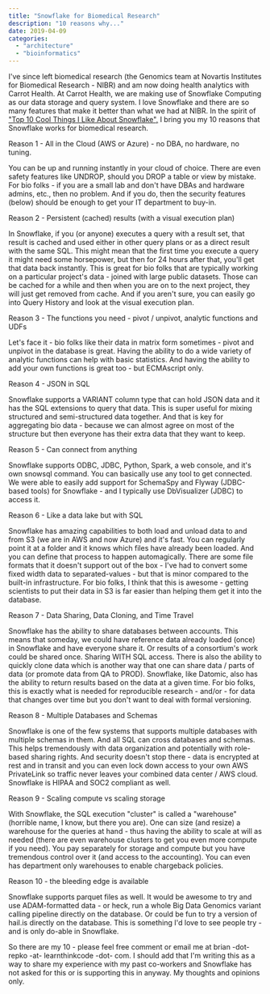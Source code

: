 ```yaml
---
title: "Snowflake for Biomedical Research"
description: "10 reasons why..."
date: 2019-04-09
categories: 
  - "architecture"
  - "bioinformatics"
---
```


I've since left biomedical research (the Genomics team at Novartis Institutes for Biomedical Research - NIBR) and am now doing health analytics with Carrot Health. At Carrot Health, we are making use of Snowflake Computing as our data storage and query system. I love Snowflake and there are so many features that make it better than what we had at NIBR. In the spirit of ["Top 10 Cool Things I Like About Snowflake",](https://www.snowflake.com/blog/top-10-cool-things-i-like-about-snowflake/) I bring you my 10 reasons that Snowflake works for biomedical research.

Reason 1 - All in the Cloud (AWS or Azure) - no DBA, no hardware, no tuning.

You can be up and running instantly in your cloud of choice. There are even safety features like UNDROP, should you DROP a table or view by mistake. For bio folks - if you are a small lab and don't have DBAs and hardware admins, etc., then no problem. And if you do, then the security features (below) should be enough to get your IT department to buy-in.

Reason 2 - Persistent (cached) results (with a visual execution plan)

In Snowflake, if you (or anyone) executes a query with a result set, that result is cached and used either in other query plans or as a direct result with the same SQL. This might mean that the first time you execute a query it might need some horsepower, but then for 24 hours after that, you'll get that data back instantly. This is great for bio folks that are typically working on a particular project's data - joined with large public datasets. Those can be cached for a while and then when you are on to the next project, they will just get removed from cache. And if you aren't sure, you can easily go into Query History and look at the visual execution plan.

Reason 3 - The functions you need - pivot / unpivot, analytic functions and UDFs

Let's face it - bio folks like their data in matrix form sometimes - pivot and unpivot in the database is great. Having the ability to do a wide variety of analytic functions can help with basic statistics. And having the ability to add your own functions is great too - but ECMAscript only.

Reason 4 - JSON in SQL

Snowflake supports a VARIANT column type that can hold JSON data and it has the SQL extensions to query that data. This is super useful for mixing structured and semi-structured data together. And that is key for aggregating bio data - because we can almost agree on most of the structure but then everyone has their extra data that they want to keep.

Reason 5 - Can connect from anything

Snowflake supports ODBC, JDBC, Python, Spark, a web console, and it's own snowsql command. You can basically use any tool to get connected. We were able to easily add support for SchemaSpy and Flyway (JDBC-based tools) for Snowflake - and I typically use DbVisualizer (JDBC) to access it.

Reason 6 - Like a data lake but with SQL

Snowflake has amazing capabilities to both load and unload data to and from S3 (we are in AWS and now Azure) and it's fast. You can regularly point it at a folder and it knows which files have already been loaded. And you can define that process to happen automagically. There are some file formats that it doesn't support out of the box - I've had to convert some fixed width data to separated-values - but that is minor compared to the built-in infrastructure. For bio folks, I think that this is awesome - getting scientists to put their data in S3 is far easier than helping them get it into the database.

Reason 7 - Data Sharing, Data Cloning, and Time Travel

Snowflake has the ability to share databases between accounts. This means that someday, we could have reference data already loaded (once) in Snowflake and have everyone share it. Or results of a consortium's work could be shared once. Sharing WITH SQL access. There is also the ability to quickly clone data which is another way that one can share data / parts of data (or promote data from QA to PROD). Snowflake, like Datomic, also has the ability to return results based on the data at a given time. For bio folks, this is exactly what is needed for reproducible research - and/or - for data that changes over time but you don't want to deal with formal versioning.

Reason 8 - Multiple Databases and Schemas

Snowflake is one of the few systems that supports multiple databases with multiple schemas in them. And all SQL can cross databases and schemas. This helps tremendously with data organization and potentially with role-based sharing rights. And security doesn't stop there - data is encrypted at rest and in transit and you can even lock down access to your own AWS PrivateLink so traffic never leaves your combined data center / AWS cloud. Snowflake is HIPAA and SOC2 compliant as well.

Reason 9 - Scaling compute vs scaling storage

With Snowflake, the SQL execution "cluster" is called a "warehouse" (horrible name, I know, but there you are). One can size (and resize) a warehouse for the queries at hand - thus having the ability to scale at will as needed (there are even warehouse clusters to get you even more compute if you need). You pay separately for storage and compute but you have tremendous control over it (and access to the accounting). You can even has department only warehouses to enable chargeback policies.

Reason 10 - the bleeding edge is available

Snowflake supports parquet files as well. It would be awesome to try and use ADAM-formatted data - or heck, run a whole Big Data Genomics variant calling pipeline directly on the database. Or could be fun to try a version of hail.is directly on the database. This is something I'd love to see people try - and is only do-able in Snowflake.

So there are my 10 - please feel free comment or email me at brian -dot- repko -at- learnthinkcode -dot- com. I should add that I'm writing this as a way to share my experience with my past co-workers and Snowflake has not asked for this or is supporting this in anyway. My thoughts and opinions only.
